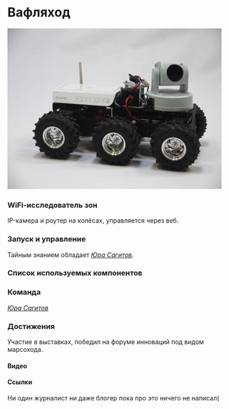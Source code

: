 # Вафляход
![Вафляход](/images/P1040414_web.jpg)
### WiFi-исследователь зон
IP-камера и роутер на колёсах, управляется через веб.
### Запуск и управление
Тайным знанием обладает [*Юра Сагитов*](http://github.com/ko10ok/).
### Список используемых компонентов

### Команда
[*Юра Сагитов*](http://github.com/ko10ok/)
### Достижения
Участие в выставках, победил на форуме инноваций под видом марсохода.
#### Видео

#### Ссылки
Ни один журналист ни даже блогер пока про это ничего не написал(
